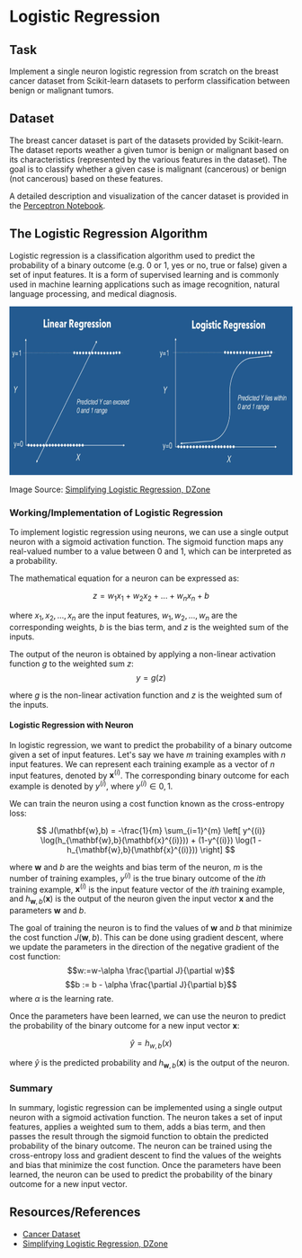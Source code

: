 # Logistic Regression

## Task
Implement a single neuron logistic regression from scratch on the breast cancer dataset from Scikit-learn datasets to perform classification between benign or malignant tumors. 

## Dataset
The breast cancer dataset is part of the datasets provided by Scikit-learn. The dataset reports weather a given tumor is benign or malignant based on its characteristics (represented by the various features in the dataset). The goal is to classify whether a given case is malignant (cancerous) or benign (not cancerous) based on these features.

A detailed description and visualization of the cancer dataset is provided in the [Perceptron Notebook](https://github.com/kashifliaqat/Data_Science_and_Machine-Learning/blob/main/Supervised_Learning/1_Perceptron/Perceptron.ipynb). 

## The Logistic Regression Algorithm
Logistic regression is a classification algorithm used to predict the probability of a binary outcome (e.g. 0 or 1, yes or no, true or false) given a set of input features. It is a form of supervised learning and is commonly used in machine learning applications such as image recognition, natural language processing, and medical diagnosis. 

<p align="center"><img src="https://github.com/kashifliaqat/Data_Science_and_Machine-Learning/raw/main/Images/log_reg.PNG" alt="Logistic Regression" width="700" height="300">

Image Source: [Simplifying Logistic Regression, DZone](https://dzone.com/articles/machinex-simplifying-logistic-regression)

### Working/Implementation of Logistic Regression
To implement logistic regression using neurons, we can use a single output neuron with a sigmoid activation function. The sigmoid function maps any real-valued number to a value between 0 and 1, which can be interpreted as a probability.

The mathematical equation for a neuron can be expressed as:

$$z = w_1x_1 + w_2x_2 + ... + w_nx_n + b$$

where $x_1, x_2, ..., x_n$ are the input features, $w_1, w_2, ..., w_n$ are the corresponding weights, $b$ is the bias term, and $z$ is the weighted sum of the inputs.

The output of the neuron is obtained by applying a non-linear activation function $g$ to the weighted sum $z$:
$$y = g(z)$$

where $g$ is the non-linear activation function and $z$ is the weighted sum of the inputs.

#### Logistic Regression with Neuron
In logistic regression, we want to predict the probability of a binary outcome given a set of input features. Let's say we have $m$ training examples with $n$ input features. We can represent each training example as a vector of $n$ input features, denoted by $\mathbf{x}^{(i)}$. The corresponding binary outcome for each example is denoted by $y^{(i)}$, where $y^{(i)} \in {0,1}$.

We can train the neuron using a cost function known as the cross-entropy loss:

$$ J(\mathbf{w},b) = -\frac{1}{m} \sum_{i=1}^{m} \left[ y^{(i)} \log(h_{\mathbf{w},b}(\mathbf{x}^{(i)})) + (1-y^{(i)}) \log(1 - h_{\mathbf{w},b}(\mathbf{x}^{(i)})) \right] $$

where $\mathbf{w}$ and $b$ are the weights and bias term of the neuron, $m$ is the number of training examples, $y^{(i)}$ is the true binary outcome of the $ith$ training example, $\mathbf{x}^{(i)}$ is the input feature vector of the $ith$ training example, and $h_{\mathbf{w},b}(\mathbf{x})$ is the output of the neuron given the input vector $\mathbf{x}$ and the parameters $\mathbf{w}$ and $b$.

The goal of training the neuron is to find the values of $\mathbf{w}$ and $b$ that minimize the cost function $J(\mathbf{w},b)$. This can be done using gradient descent, where we update the parameters in the direction of the negative gradient of the cost function:
$$w:=w-\alpha \frac{\partial J}{\partial w}$$
$$b := b - \alpha \frac{\partial J}{\partial b}$$
where $\alpha$ is the learning rate.

Once the parameters have been learned, we can use the neuron to predict the probability of the binary outcome for a new input vector $\mathbf{x}$:

$$\hat{y} = h_{w,b}(x)$$

where $\hat{y}$ is the predicted probability and $h_{\mathbf{w},b}(\mathbf{x})$ is the output of the neuron.

### Summary 
In summary, logistic regression can be implemented using a single output neuron with a sigmoid activation function. The neuron takes a set of input features, applies a weighted sum to them, adds a bias term, and then passes the result through the sigmoid function to obtain the predicted probability of the binary outcome. The neuron can be trained using the cross-entropy loss and gradient descent to find the values of the weights and bias that minimize the cost function. Once the parameters have been learned, the neuron can be used to predict the probability of the binary outcome for a new input vector.


## Resources/References
- [Cancer Dataset](https://scikit-learn.org/stable/modules/generated/sklearn.datasets.load_breast_cancer.html)
- [Simplifying Logistic Regression, DZone](https://dzone.com/articles/machinex-simplifying-logistic-regression)

